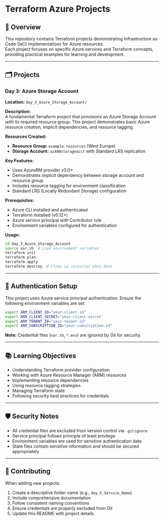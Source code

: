 # Terraform Azure Projects

## 📌 Overview
This repository contains Terraform projects demonstrating Infrastructure as Code (IaC) implementations for Azure resources.  
Each project focuses on specific Azure services and Terraform concepts, providing practical examples for learning and development.

---

## 🗂️ Projects

### Day 3: Azure Storage Account
**Location:** `day_3_Azure_Storage_Account/`

**Description:**  
A fundamental Terraform project that provisions an Azure Storage Account with its required resource group. This project demonstrates basic Azure resource creation, implicit dependencies, and resource tagging.

**Resources Created:**
- **Resource Group:** `example-resources` (West Europe)
- **Storage Account:** `az400storageacct` with Standard LRS replication

**Key Features:**
- Uses AzureRM provider v3.0+
- Demonstrates implicit dependency between storage account and resource group
- Includes resource tagging for environment classification
- Standard LRS (Locally Redundant Storage) configuration

**Prerequisites:**
- Azure CLI installed and authenticated
- Terraform installed (v0.12+)
- Azure service principal with Contributor role
- Environment variables configured for authentication

**Usage:**
```bash
cd day_3_Azure_Storage_Account
source var.sh  # Load environment variables
terraform init
terraform plan
terraform apply
terraform destroy  # Clean up resources when done
```

---

## 🔧 Authentication Setup

This project uses Azure service principal authentication. Ensure the following environment variables are set:

```bash
export ARM_CLIENT_ID="your-client-id"
export ARM_CLIENT_SECRET="your-client-secret"
export ARM_TENANT_ID="your-tenant-id"
export ARM_SUBSCRIPTION_ID="your-subscription-id"
```

**Note:** Credential files (`var.sh`, `*.env`) are ignored by Git for security.

---

## 📚 Learning Objectives

- Understanding Terraform provider configuration
- Working with Azure Resource Manager (ARM) resources
- Implementing resource dependencies
- Using resource tagging strategies
- Managing Terraform state
- Following security best practices for credentials

---

## 🛡️ Security Notes

- All credential files are excluded from version control via `.gitignore`
- Service principal follows principle of least privilege
- Environment variables are used for sensitive authentication data
- State files contain sensitive information and should be secured appropriately

---

## 🤝 Contributing

When adding new projects:
1. Create a descriptive folder name (e.g., `day_X_Service_Name`)
2. Include comprehensive documentation
3. Follow consistent naming conventions
4. Ensure credentials are properly excluded from Git
5. Update this README with project details
